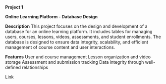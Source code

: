 **Project 1**

**Online Learning Platform - Database Design**

**Description**
This project focuses on the design and development of a database for an online learning platform. It includes tables for managing users, courses, lessons, videos, assessments, and student enrollments. The database is designed to ensure data integrity, scalability, and efficient management of course content and user interactions.

**Features**
User and course management
Lesson organization and video storage
Assessment and submission tracking
Data integrity through well-defined relationships

Link
